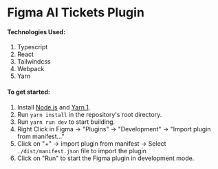 # Figma AI Tickets Plugin
 

#### **Technologies Used**:
1. Typescript
2. React
3. Tailwindcss
4. Webpack
5. Yarn

#### **To get started**:
1. Install [Node.js](https://nodejs.org/en/) and [Yarn 1](https://classic.yarnpkg.com/en/docs/install).
2. Run `yarn install` in the repository's root directory.
3. Run `yarn run dev` to start building.
4. Right Click in Figma -> "Plugins" -> "Development" -> "Import plugin from manifest..."
5. Click on "+" -> import plugin from manifest -> Select ```./dist/manifest.json``` file to import the plugin
6. Click on "Run" to start the Figma plugin in development mode.

